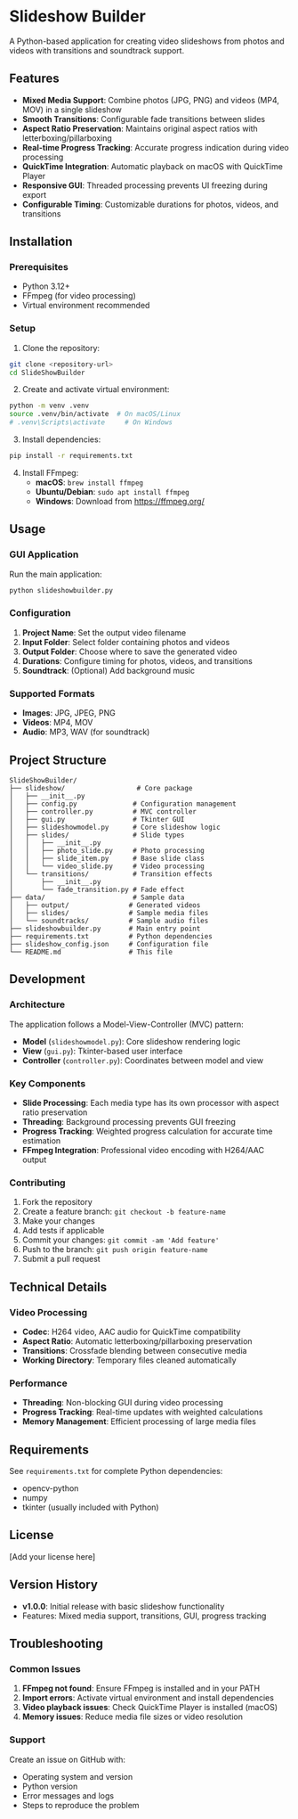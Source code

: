 # Slideshow Builder

A Python-based application for creating video slideshows from photos and videos with transitions and soundtrack support.

## Features

- **Mixed Media Support**: Combine photos (JPG, PNG) and videos (MP4, MOV) in a single slideshow
- **Smooth Transitions**: Configurable fade transitions between slides
- **Aspect Ratio Preservation**: Maintains original aspect ratios with letterboxing/pillarboxing
- **Real-time Progress Tracking**: Accurate progress indication during video processing
- **QuickTime Integration**: Automatic playback on macOS with QuickTime Player
- **Responsive GUI**: Threaded processing prevents UI freezing during export
- **Configurable Timing**: Customizable durations for photos, videos, and transitions

## Installation

### Prerequisites

- Python 3.12+
- FFmpeg (for video processing)
- Virtual environment recommended

### Setup

1. Clone the repository:
```bash
git clone <repository-url>
cd SlideShowBuilder
```

2. Create and activate virtual environment:
```bash
python -m venv .venv
source .venv/bin/activate  # On macOS/Linux
# .venv\Scripts\activate     # On Windows
```

3. Install dependencies:
```bash
pip install -r requirements.txt
```

4. Install FFmpeg:
   - **macOS**: `brew install ffmpeg`
   - **Ubuntu/Debian**: `sudo apt install ffmpeg`
   - **Windows**: Download from https://ffmpeg.org/

## Usage

### GUI Application

Run the main application:
```bash
python slideshowbuilder.py
```

### Configuration

1. **Project Name**: Set the output video filename
2. **Input Folder**: Select folder containing photos and videos
3. **Output Folder**: Choose where to save the generated video
4. **Durations**: Configure timing for photos, videos, and transitions
5. **Soundtrack**: (Optional) Add background music

### Supported Formats

- **Images**: JPG, JPEG, PNG
- **Videos**: MP4, MOV
- **Audio**: MP3, WAV (for soundtrack)

## Project Structure

```
SlideShowBuilder/
├── slideshow/                  # Core package
│   ├── __init__.py
│   ├── config.py              # Configuration management
│   ├── controller.py          # MVC controller
│   ├── gui.py                 # Tkinter GUI
│   ├── slideshowmodel.py      # Core slideshow logic
│   ├── slides/                # Slide types
│   │   ├── __init__.py
│   │   ├── photo_slide.py     # Photo processing
│   │   ├── slide_item.py      # Base slide class
│   │   └── video_slide.py     # Video processing
│   └── transitions/           # Transition effects
│       ├── __init__.py
│       └── fade_transition.py # Fade effect
├── data/                      # Sample data
│   ├── output/               # Generated videos
│   ├── slides/               # Sample media files
│   └── soundtracks/          # Sample audio files
├── slideshowbuilder.py       # Main entry point
├── requirements.txt          # Python dependencies
├── slideshow_config.json     # Configuration file
└── README.md                 # This file
```

## Development

### Architecture

The application follows a Model-View-Controller (MVC) pattern:

- **Model** (`slideshowmodel.py`): Core slideshow rendering logic
- **View** (`gui.py`): Tkinter-based user interface
- **Controller** (`controller.py`): Coordinates between model and view

### Key Components

- **Slide Processing**: Each media type has its own processor with aspect ratio preservation
- **Threading**: Background processing prevents GUI freezing
- **Progress Tracking**: Weighted progress calculation for accurate time estimation
- **FFmpeg Integration**: Professional video encoding with H264/AAC output

### Contributing

1. Fork the repository
2. Create a feature branch: `git checkout -b feature-name`
3. Make your changes
4. Add tests if applicable
5. Commit your changes: `git commit -am 'Add feature'`
6. Push to the branch: `git push origin feature-name`
7. Submit a pull request

## Technical Details

### Video Processing

- **Codec**: H264 video, AAC audio for QuickTime compatibility
- **Aspect Ratio**: Automatic letterboxing/pillarboxing preservation
- **Transitions**: Crossfade blending between consecutive media
- **Working Directory**: Temporary files cleaned automatically

### Performance

- **Threading**: Non-blocking GUI during video processing
- **Progress Tracking**: Real-time updates with weighted calculations
- **Memory Management**: Efficient processing of large media files

## Requirements

See `requirements.txt` for complete Python dependencies:
- opencv-python
- numpy
- tkinter (usually included with Python)

## License

[Add your license here]

## Version History

- **v1.0.0**: Initial release with basic slideshow functionality
- Features: Mixed media support, transitions, GUI, progress tracking

## Troubleshooting

### Common Issues

1. **FFmpeg not found**: Ensure FFmpeg is installed and in your PATH
2. **Import errors**: Activate virtual environment and install dependencies
3. **Video playback issues**: Check QuickTime Player is installed (macOS)
4. **Memory issues**: Reduce media file sizes or video resolution

### Support

Create an issue on GitHub with:
- Operating system and version
- Python version
- Error messages and logs
- Steps to reproduce the problem